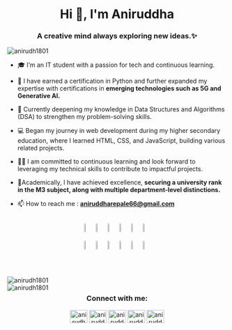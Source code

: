 <h1 align="center">Hi 👋, I'm Aniruddha</h1>
<h3 align="center">A creative mind always exploring new ideas.✨</h3>

<p align="left"> <img src="https://komarev.com/ghpvc/?username=anirudh1801&label=Profile%20views&color=0e75b6&style=flat" alt="anirudh1801" /> </p>

- 🎓 I’m an IT student with a passion for tech and continuous learning.

- 🏅 I have earned a certification in Python and further expanded my expertise with certifications in **emerging technologies such as 5G and Generative AI.**

- 🌱 Currently deepening my knowledge in Data Structures and Algorithms (DSA) to strengthen my problem-solving skills.

- 💻 Began my journey in web development during my higher secondary education, where I learned HTML, CSS, and JavaScript, building various related projects.

- 👨‍💻 I am committed to continuous learning and look forward to leveraging my technical skills to contribute to impactful projects.
  
- 🏫Academically, I have achieved excellence, **securing a university rank in the M3 subject, along with multiple department-level distinctions.**

- 📫 How to reach me : **aniruddharepale66@gmail.com**
<br><br>
<div style="display: flex; flex-direction: column; align-items: center; gap: 20px;">
  <div style="display: flex; flex-wrap: wrap; justify-content: center; gap: 10px;">
    <img width="10%" src="https://www.vectorlogo.zone/logos/w3_html5/w3_html5-ar21.svg">
    <img width="10%" src="https://www.vectorlogo.zone/logos/javascript/javascript-ar21.svg">
    <img width="10%" src="https://www.vectorlogo.zone/logos/w3_css/w3_css-ar21.svg">
    <img width="10%" src="https://www.vectorlogo.zone/logos/java/java-ar21.svg">
    <img width="10%" src="https://www.vectorlogo.zone/logos/python/python-ar21.svg">
    <img width="10%" src="https://www.vectorlogo.zone/logos/json/json-ar21.svg">
  </div>
  <div style="display: flex; flex-wrap: wrap; justify-content: center; gap: 10px;">
    <img width="10%" src="https://www.vectorlogo.zone/logos/mysql/mysql-ar21.svg">
    <img width="10%" src="https://www.vectorlogo.zone/logos/sqlite/sqlite-ar21.svg">
    <img width="10%" src="https://www.vectorlogo.zone/logos/mongodb/mongodb-ar21.svg">
    <img width="10%" src="https://www.vectorlogo.zone/logos/nodejs/nodejs-ar21.svg">
    <img width="10%" src="https://www.vectorlogo.zone/logos/php/php-ar21.svg">
    <img width="10%" src="https://www.vectorlogo.zone/logos/reactjs/reactjs-ar21.svg">
  </div>
</div>




<br><br>

<p>&nbsp;<img align="left" src="https://github-readme-stats.vercel.app/api?username=anirudh1801&show_icons=true&locale=en" alt="anirudh1801" />
<br><img align="left" src="https://github-readme-streak-stats.herokuapp.com/?user=anirudh1801&" alt="anirudh1801" /></p>



<h3 align="center">Connect with me:</h3>
<p align="center">
<a href="https://twitter.com/anirudh_tweets" target="blank"><img align="center" src="https://raw.githubusercontent.com/rahuldkjain/github-profile-readme-generator/master/src/images/icons/Social/twitter.svg" alt="anirudh_tweets" height="30" width="40" /></a>
<a href="https://linkedin.com/in/aniruddha_repale" target="blank"><img align="center" src="https://raw.githubusercontent.com/rahuldkjain/github-profile-readme-generator/master/src/images/icons/Social/linked-in-alt.svg" alt="aniruddha_repale" height="30" width="40" /></a>
<a href="https://fb.com/aniruddha_repale" target="blank"><img align="center" src="https://raw.githubusercontent.com/rahuldkjain/github-profile-readme-generator/master/src/images/icons/Social/facebook.svg" alt="aniruddha_repale" height="30" width="40" /></a>
<a href="https://instagram.com/aniruddha_repale" target="blank"><img align="center" src="https://raw.githubusercontent.com/rahuldkjain/github-profile-readme-generator/master/src/images/icons/Social/instagram.svg" alt="aniruddha_repale" height="30" width="40" /></a>
<a href="https://www.youtube.com/c/aniruddha repale" target="blank"><img align="center" src="https://raw.githubusercontent.com/rahuldkjain/github-profile-readme-generator/master/src/images/icons/Social/youtube.svg" alt="aniruddha repale" height="30" width="40" /></a>
</p>
